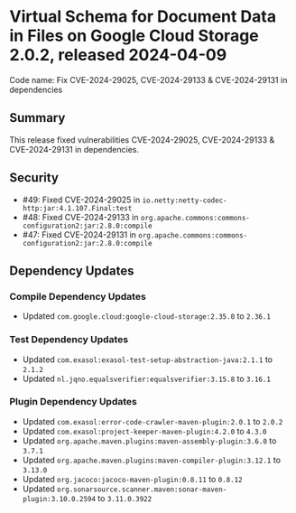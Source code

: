# Virtual Schema for Document Data in Files on Google Cloud Storage 2.0.2, released 2024-04-09

Code name: Fix CVE-2024-29025, CVE-2024-29133 & CVE-2024-29131 in dependencies

## Summary

This release fixed vulnerabilities CVE-2024-29025, CVE-2024-29133 & CVE-2024-29131 in dependencies.

## Security

* #49: Fixed CVE-2024-29025 in `io.netty:netty-codec-http:jar:4.1.107.Final:test`
* #48: Fixed CVE-2024-29133 in `org.apache.commons:commons-configuration2:jar:2.8.0:compile`
* #47: Fixed CVE-2024-29131 in `org.apache.commons:commons-configuration2:jar:2.8.0:compile`

## Dependency Updates

### Compile Dependency Updates

* Updated `com.google.cloud:google-cloud-storage:2.35.0` to `2.36.1`

### Test Dependency Updates

* Updated `com.exasol:exasol-test-setup-abstraction-java:2.1.1` to `2.1.2`
* Updated `nl.jqno.equalsverifier:equalsverifier:3.15.8` to `3.16.1`

### Plugin Dependency Updates

* Updated `com.exasol:error-code-crawler-maven-plugin:2.0.1` to `2.0.2`
* Updated `com.exasol:project-keeper-maven-plugin:4.2.0` to `4.3.0`
* Updated `org.apache.maven.plugins:maven-assembly-plugin:3.6.0` to `3.7.1`
* Updated `org.apache.maven.plugins:maven-compiler-plugin:3.12.1` to `3.13.0`
* Updated `org.jacoco:jacoco-maven-plugin:0.8.11` to `0.8.12`
* Updated `org.sonarsource.scanner.maven:sonar-maven-plugin:3.10.0.2594` to `3.11.0.3922`
